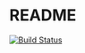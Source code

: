 # README

[![Build Status](https://semaphoreci.com/api/v1/woto/rspec_vs_minitest/branches/master/badge.svg)](https://semaphoreci.com/woto/rspec_vs_minitest)
